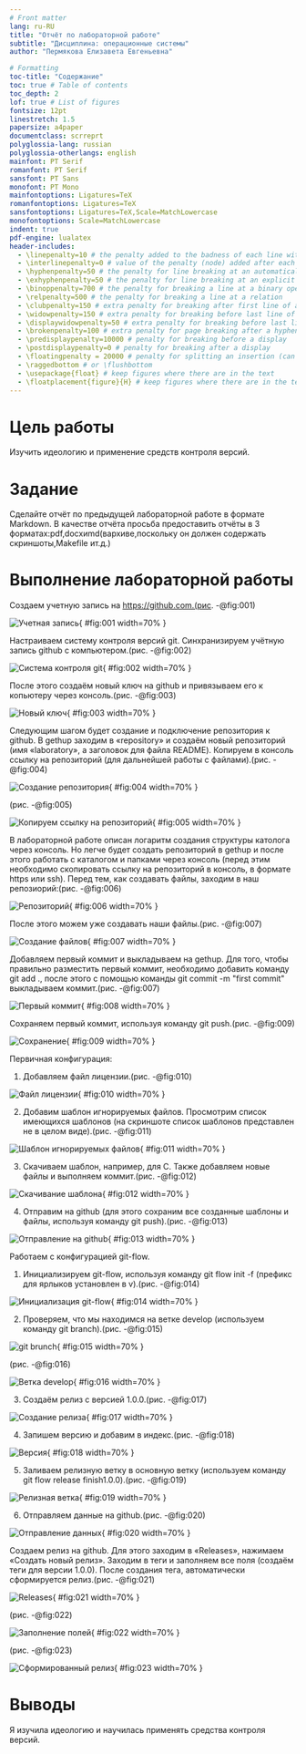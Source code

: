 ```yaml
---
# Front matter
lang: ru-RU
title: "Отчёт по лабораторной работе"
subtitle: "Дисциплина: операционные системы"
author: "Пермякова Елизавета Евгеньевна"

# Formatting
toc-title: "Содержание"
toc: true # Table of contents
toc_depth: 2
lof: true # List of figures
fontsize: 12pt
linestretch: 1.5
papersize: a4paper
documentclass: scrreprt
polyglossia-lang: russian
polyglossia-otherlangs: english
mainfont: PT Serif
romanfont: PT Serif
sansfont: PT Sans
monofont: PT Mono
mainfontoptions: Ligatures=TeX
romanfontoptions: Ligatures=TeX
sansfontoptions: Ligatures=TeX,Scale=MatchLowercase
monofontoptions: Scale=MatchLowercase
indent: true
pdf-engine: lualatex
header-includes:
  - \linepenalty=10 # the penalty added to the badness of each line within a paragraph (no associated penalty node) Increasing the value makes tex try to have fewer lines in the paragraph.
  - \interlinepenalty=0 # value of the penalty (node) added after each line of a paragraph.
  - \hyphenpenalty=50 # the penalty for line breaking at an automatically inserted hyphen
  - \exhyphenpenalty=50 # the penalty for line breaking at an explicit hyphen
  - \binoppenalty=700 # the penalty for breaking a line at a binary operator
  - \relpenalty=500 # the penalty for breaking a line at a relation
  - \clubpenalty=150 # extra penalty for breaking after first line of a paragraph
  - \widowpenalty=150 # extra penalty for breaking before last line of a paragraph
  - \displaywidowpenalty=50 # extra penalty for breaking before last line before a display math
  - \brokenpenalty=100 # extra penalty for page breaking after a hyphenated line
  - \predisplaypenalty=10000 # penalty for breaking before a display
  - \postdisplaypenalty=0 # penalty for breaking after a display
  - \floatingpenalty = 20000 # penalty for splitting an insertion (can only be split footnote in standard LaTeX)
  - \raggedbottom # or \flushbottom
  - \usepackage{float} # keep figures where there are in the text
  - \floatplacement{figure}{H} # keep figures where there are in the text
---
```


# Цель работы

Изучить идеологию и применение средств контроля версий.

# Задание

Сделайте отчёт по предыдущей лабораторной работе в формате Markdown.
В качестве отчёта просьба предоставить отчёты в 3 форматах:pdf,docxиmd(вархиве,поскольку он должен содержать скриншоты,Makefile ит.д.)


# Выполнение лабораторной работы

Создаем учетную запись на https://github.com.(рис. -@fig:001)

![Учетная запись](image/1.png){ #fig:001 width=70% }

Настраиваем систему контроля версий git. Синхранизируем учётную запись github с компьютером.(рис. -@fig:002)

![Система контроля git](image/2.png){ #fig:002 width=70% }

После этого создаём новый ключ на github и привязываем его к копьютеру через консоль.(рис. -@fig:003) 

![Новый ключ](image/3.png){ #fig:003 width=70% }

Следующим шагом будет создание и подключение репозитория к github. В gethup заходим в «repository» и создаём новый репозиторий (имя «laboratory», а заголовок для файла README). Копируем в консоль ссылку на репозиторий (для дальнейшей работы с файлами).(рис. -@fig:004)

![Создание репозитория](image/4.png){ #fig:004 width=70% }

(рис. -@fig:005)

![Копируем ссылку на репозиторий](image/5.png){ #fig:005 width=70% }


В лабораторной работе описан логаритм создания структуры католога через консоль. Но легче будет создать репозиторий в gethup и после этого работать с каталогом и папками через консоль (перед этим необходимо скопировать ссылку на репозиторий в консоль, в формате https или ssh).  Перед тем, как создавать файлы, заходим в наш репозиорий:(рис. -@fig:006)

![Репозиторий](image/6.png){ #fig:006 width=70% }

После этого можем уже создавать наши файлы.(рис. -@fig:007)

![Создание файлов](image/7.png){ #fig:007 width=70% }

Добавляем первый коммит и выкладываем на gethup. Для того, чтобы правильно разместить первый коммит, необходимо добавить команду git add ., после этого с помощью команды git commit -m "first commit" выкладываем коммит.(рис. -@fig:007)

![Первый коммит](image/8.png){ #fig:008 width=70% }

Сохраняем первый коммит, используя команду git push.(рис. -@fig:009)

![Сохранение](image/9.png){ #fig:009 width=70% }

Первичная конфигурация: 

1. Добавляем файл лицензии.(рис. -@fig:010)

![Файл лицензии](image/10.png){ #fig:010 width=70% }

2. Добавим шаблон игнорируемых файлов. Просмотрим список имеющихся шаблонов (на скриншоте список шаблонов представлен не в целом виде).(рис. -@fig:011)

![Шаблон игнорируемых файлов](image/11.png){ #fig:011 width=70% }

3. Скачиваем шаблон, например, для C. Также добавляем новые файлы и выполняем коммит.(рис. -@fig:012)

![Скачивание шаблона](image/12.png){ #fig:012 width=70% }

4. Отправим на github (для этого сохраним все созданные шаблоны и файлы, используя команду git push).(рис. -@fig:013)

![Отправление на github](image/13.png){ #fig:013 width=70% }

Работаем с конфигурацией git-flow.

1. Инициализируем git-flow, используя команду git flow init -f (префикс для ярлыков установлен в v).(рис. -@fig:014)

![Инициализация git-flow](image/14.png){ #fig:014 width=70% }

2. Проверяем, что мы находимся на ветке develop (используем команду git branch).(рис. -@fig:015)

![git brunch](image/15.png){ #fig:015 width=70% }

(рис. -@fig:016)

![Ветка develop](image/16.png){ #fig:016 width=70% }

3. Создаём релиз с версией 1.0.0.(рис. -@fig:017)

![Создание релиза](image/17.png){ #fig:017 width=70% }

4. Запишем версию и добавим в индекс.(рис. -@fig:018)

![Версия](image/18.png){ #fig:018 width=70% }

5. Заливаем релизную ветку в основную ветку (используем команду git flow release finish1.0.0).(рис. -@fig:019)

![Релизная ветка](image/19.png){ #fig:019 width=70% }

6. Отправляем данные на github.(рис. -@fig:020)

![Отправление данных](image/20.png){ #fig:020 width=70% }

Создаем релиз на github. Для этого заходим в «Releases», нажимаем «Создать новый релиз». Заходим в теги и заполняем все поля (создаём теги для версии 1.0.0). После создания тега, автоматически сформируется релиз.(рис. -@fig:021)

![Releases](image/21.png){ #fig:021 width=70% }

(рис. -@fig:022)

![Заполнение полей](image/22.png){ #fig:022 width=70% }

(рис. -@fig:023)

![Сформированный релиз](image/23.png){ #fig:023 width=70% }


# Выводы

Я изучила идеологию и научилась применять средства контроля версий. 

